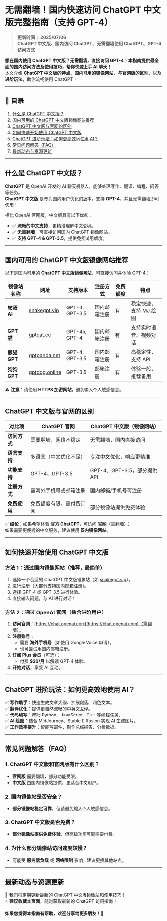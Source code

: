 # 无需翻墙！国内快速访问 ChatGPT 中文版完整指南（支持 GPT-4）

> **更新时间： 2025/07/06**  
> **ChatGPT 中文版、国内访问 ChatGPT、无需翻墙使用 ChatGPT、GPT-4 访问方式**  

**想在国内使用 ChatGPT 中文版？无需翻墙，直接访问 GPT-4！本指南提供最全面的国内访问方法及使用技巧，帮你快速上手 AI 聊天！**  
本文介绍 **ChatGPT 中文版的特点**、**国内可用的镜像网站**、**与官网版的区别**，以及 **进阶玩法**，助你流畅使用 ChatGPT！

---

## 📌 目录
1. [什么是 ChatGPT 中文版？](#什么是-chatgpt-中文版)
2. [国内可用的 ChatGPT 中文版镜像网站推荐](#国内可用的-chatgpt-中文版镜像网站推荐)
3. [ChatGPT 中文版与官网的区别](#chatgpt-中文版与官网的区别)
4. [如何快速开始使用 ChatGPT 中文版](#如何快速开始使用-chatgpt-中文版)
5. [ChatGPT 进阶玩法：如何更高效地使用 AI？](#chatgpt-进阶玩法如何更高效地使用-ai)
6. [常见问题解答（FAQ）](#常见问题解答faq)
7. [最新动态与资源更新](#最新动态与资源更新)

---

## 什么是 ChatGPT 中文版？

**ChatGPT** 是 OpenAI 开发的 AI 聊天机器人，能够处理写作、翻译、编程、问答等任务。  
**ChatGPT 中文版** 是专为国内用户优化的版本，支持 **GPT-4**，并且无需翻墙即可使用！  

相比 OpenAI 官网版，中文版具有以下优点：
- ✅ **流畅的中文支持**，更精准理解中文语境。
- ✅ **无需翻墙**，可直接访问国内 ChatGPT 镜像网站。
- ✅ **支持 GPT-4 & GPT-3.5**，提供免费试用额度。

---

## 国内可用的 ChatGPT 中文版镜像网站推荐

以下是国内可用的 **ChatGPT 中文版镜像网站**，可直接访问并体验 GPT-4：

| **镜像站名称**   | **网址**                               | **支持版本**   | **注册方式**     | **免费额度** | **特点** |
|----------------|--------------------------------|--------------|--------------|-----------|----------|
| **蛇语 AI**    | [snakegpt.vip](https://snakegpt.vip) | GPT-4, GPT-3.5 | 国内邮箱注册 | 有 | 稳定快速，支持 MJ 绘图 |
| **GPT 猫**     | [gptcat.cc](https://gptcat.cc) | GPT-4o, GPT-4 | 国内邮箱注册 | 有 | 支持实时语音、视频对话 |
| **熊猫 GPT**   | [gptpanda.net](https://gptpanda.net) | GPT-4, GPT-3.5 | 国内邮箱注册 | 有 | 高稳定性，支持 API |
| **狗狗 GPT**   | [gptdog.online](https://gptdog.online) | GPT-3.5       | 邮箱注册    | 有 | 体验一般，推荐备用 |

⚠️ **注意**：请使用 **HTTPS 加密网站**，避免输入个人敏感信息。

---

## ChatGPT 中文版与官网的区别

| **对比项**       | **ChatGPT 官网**            | **ChatGPT 中文版（镜像网站）**  |
|------------------|---------------------------|---------------------------------|
| **访问方式**     | 需要翻墙，网络不稳定        | 无需翻墙，国内直接访问          |
| **语言支持**     | 多语言（中文优化不足）      | 专注中文优化，响应更精准        |
| **功能支持**     | GPT-4、GPT-3.5             | GPT-4、GPT-3.5，部分提供 API |
| **注册方式**     | 需海外手机号或邮箱注册     | 国内邮箱/手机号可注册          |
| **免费使用**     | 免费额度有限，需付费订阅   | 部分镜像站提供免费体验          |

✅ **结论**：如果希望体验 **官方 ChatGPT**，可访问 **[官网](https://chat.openai.com)**（需翻墙）；  
如果需要更便捷的中文服务，建议使用 **国内镜像网站**。

---

## 如何快速开始使用 ChatGPT 中文版

### **方法 1：通过国内镜像网站（推荐，最简单）**
1. 选择一个合适的 ChatGPT 中文版镜像站（如 [snakegpt.vip](https://snakegpt.vip)）。
2. 进行注册（大部分支持国内邮箱注册）。
3. 选择 GPT-4 或 GPT-3.5 进行体验。
4. 直接输入问题，与 AI 进行对话！

### **方法 2：通过 OpenAI 官网（适合进阶用户）**
1. **访问官网**：[https://chat.openai.com](https://chat.openai.com)（需翻墙）。
2. **注册账号**：
   - 需要 **海外手机号**（如使用 Google Voice 申请）。
   - 也可尝试用国内邮箱注册。
3. **订阅 Plus 会员**（可选）：
   - 付费 **$20/月** 以解锁 GPT-4 体验。
4. **开始对话**，享受 AI 互动。

---

## ChatGPT 进阶玩法：如何更高效地使用 AI？

✅ **写作助手**：快速生成文章大纲、扩展段落、润色文本。  
✅ **翻译优化**：提供更自然流畅的中英文互译。  
✅ **代码编写**：帮助 Python、JavaScript、C++ 等编程任务。  
✅ **AI 绘图**：结合 MidJourney、Stable Diffusion 实现 AI 生成图片。  
✅ **工作效率提升**：智能写邮件、制作总结报告、分析数据。

---

## 常见问题解答（FAQ）

### **1. ChatGPT 中文版和官网版有什么区别？**
- **官网版** 需要翻墙，部分功能受限。
- **中文版** 由国内镜像站提供，更适合中文用户。

### **2. 国内镜像站是否安全？**
- **部分镜像站稳定可靠**，但请避免输入个人敏感信息。

### **3. ChatGPT 中文版是否免费？**
- **部分镜像站提供免费体验**，但高级功能可能需要付费。

### **4. 为什么部分镜像站访问速度较慢？**
- 可能受 **服务器负载** 或 **网络限制** 影响，建议更换其他站点。

---

## 最新动态与资源更新

🚀 我们将定期更新最新的 ChatGPT 中文版镜像站和使用技巧！  
⭐ **建议收藏本页面**，随时获取最新的 ChatGPT 访问指南！

**如果您觉得本指南有帮助，欢迎分享给更多朋友！🎉**
                                                                                                                                                                                                                                                                                 
                                                                                             